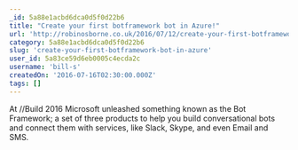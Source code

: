 ```yaml
---
_id: 5a88e1acbd6dca0d5f0d22b6
title: "Create your first botframework bot in Azure!"
url: 'http://robinosborne.co.uk/2016/07/12/create-your-first-botframework-bot-in-azure/'
category: 5a88e1acbd6dca0d5f0d22b6
slug: 'create-your-first-botframework-bot-in-azure'
user_id: 5a83ce59d6eb0005c4ecda2c
username: 'bill-s'
createdOn: '2016-07-16T02:30:00.000Z'
tags: []
---
```


At //Build 2016 Microsoft unleashed something known as the Bot Framework; a set of three products to help you build conversational bots and connect them with services, like Slack, Skype, and even Email and SMS.
